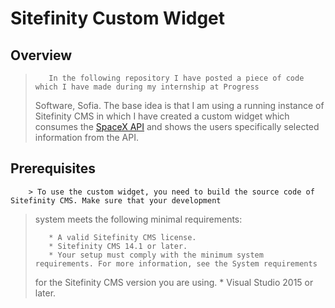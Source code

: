 # Sitefinity Custom Widget
## Overview
>        In the following repository I have posted a piece of code which I have made during my internship at Progress
> Software, Sofia. The base idea is that I am using a running instance of Sitefinity CMS in which I have created a 
> custom widget which consumes the [SpaceX API](https://github.com/r-spacex/SpaceX-API) and shows the users specifically
> selected information from the API.

## Prerequisites
        > To use the custom widget, you need to build the source code of Sitefinity CMS. Make sure that your development
> system meets the following minimal requirements:
>
>        * A valid Sitefinity CMS license.
>        * Sitefinity CMS 14.1 or later.
>        * Your setup must comply with the minimum system requirements. For more information, see the System requirements
> for the Sitefinity CMS version you are using.
>       * Visual Studio 2015 or later.
